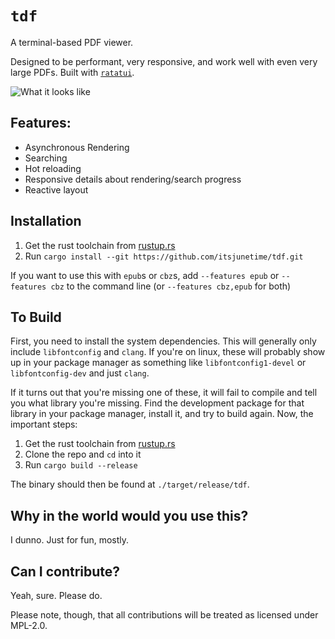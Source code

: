 # `tdf`

A terminal-based PDF viewer.

Designed to be performant, very responsive, and work well with even very large PDFs. Built with [`ratatui`](https://github.com/ratatui-org/ratatui).

![What it looks like](./example_scrt.png)

## Features:
- Asynchronous Rendering
- Searching
- Hot reloading
- Responsive details about rendering/search progress
- Reactive layout

## Installation

1. Get the rust toolchain from [rustup.rs](https://rustup.rs)
2. Run `cargo install --git https://github.com/itsjunetime/tdf.git`

If you want to use this with `epub`s or `cbz`s, add `--features epub` or `--features cbz` to the command line (or `--features cbz,epub` for both)

## To Build
First, you need to install the system dependencies. This will generally only include `libfontconfig` and `clang`. If you're on linux, these will probably show up in your package manager as something like `libfontconfig1-devel` or `libfontconfig-dev` and just `clang`.

If it turns out that you're missing one of these, it will fail to compile and tell you what library you're missing. Find the development package for that library in your package manager, install it, and try to build again. Now, the important steps:

1. Get the rust toolchain from [rustup.rs](https://rustup.rs)
2. Clone the repo and `cd` into it
3. Run `cargo build --release`

The binary should then be found at `./target/release/tdf`.

## Why in the world would you use this?

I dunno. Just for fun, mostly.

## Can I contribute?

Yeah, sure. Please do.

Please note, though, that all contributions will be treated as licensed under MPL-2.0.
